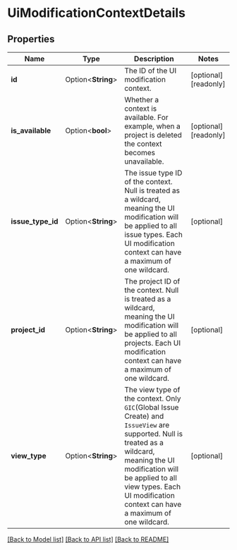 # UiModificationContextDetails

## Properties

Name | Type | Description | Notes
------------ | ------------- | ------------- | -------------
**id** | Option<**String**> | The ID of the UI modification context. | [optional][readonly]
**is_available** | Option<**bool**> | Whether a context is available. For example, when a project is deleted the context becomes unavailable. | [optional][readonly]
**issue_type_id** | Option<**String**> | The issue type ID of the context. Null is treated as a wildcard, meaning the UI modification will be applied to all issue types. Each UI modification context can have a maximum of one wildcard. | [optional]
**project_id** | Option<**String**> | The project ID of the context. Null is treated as a wildcard, meaning the UI modification will be applied to all projects. Each UI modification context can have a maximum of one wildcard. | [optional]
**view_type** | Option<**String**> | The view type of the context. Only `GIC`(Global Issue Create) and `IssueView` are supported. Null is treated as a wildcard, meaning the UI modification will be applied to all view types. Each UI modification context can have a maximum of one wildcard. | [optional]

[[Back to Model list]](../README.md#documentation-for-models) [[Back to API list]](../README.md#documentation-for-api-endpoints) [[Back to README]](../README.md)


